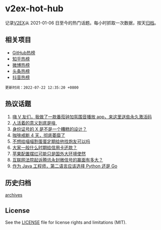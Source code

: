 # v2ex-hot-hub

 记录[V2EX](https://www.v2ex.com/)从 2021-01-06 日至今的热门话题。每小时抓取一次数据，按天[归档](archives)。
 
 ## 相关项目

- [GitHub热榜](https://github.com/lonnyzhang423/github-hot-hub)
- [知乎热榜](https://github.com/lonnyzhang423/zhihu-hot-hub)
- [微博热榜](https://github.com/lonnyzhang423/weibo-hot-hub)
- [头条热榜](https://github.com/lonnyzhang423/toutiao-hot-hub)
- [抖音热榜](https://github.com/lonnyzhang423/douyin-hot-hub)


 `更新时间：2022-07-22 12:35:20 +0800`

## 热议话题

1. [嗨 V 友们，我做了一款番茄钟加氛围音播放 app，来这里送些永久激活码](https://www.v2ex.com/t/867753)
1. [人活着的意义到底是啥,](https://www.v2ex.com/t/867903)
1. [身份证号的 X 是不是一个糟糕的设计？](https://www.v2ex.com/t/867724)
1. [咖啡戒断 4 天，彻底萎靡了](https://www.v2ex.com/t/867900)
1. [不想给喵喵割蛋蛋定期给他找炮友可以吗](https://www.v2ex.com/t/867735)
1. [大家一般什么时期给信用卡还款？](https://www.v2ex.com/t/867897)
1. [苹果配置摆烂可能只是国外大环境使然](https://www.v2ex.com/t/867725)
1. [互联网法院起诉腾讯永封微信号的赢面有多大？](https://www.v2ex.com/t/867837)
1. [作为 Java 工程师，第二语言应该选择 Python 还是 Go](https://www.v2ex.com/t/867873)

## 历史归档

[archives](archives)

## License

See the [LICENSE](LICENSE) file for license rights and limitations (MIT).

